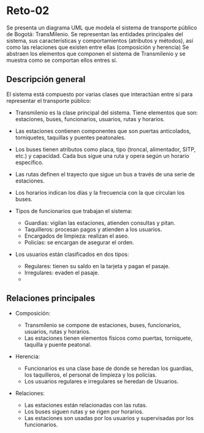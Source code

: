 # Reto-02

Se presenta un diagrama UML que modela el sistema de transporte público de Bogotá: TransMilenio. Se representan las entidades principales del sistema, sus características y comportamientos (atributos y métodos), así como las relaciones que existen entre ellas (composición y herencia)
Se abstraen los elementos que componen el sistema de Transmilenio y se muestra como se comportan ellos entres sí.

## Descripción general

El sistema está compuesto por varias clases que interactúan entre sí para representar el transporte público:

- Transmilenio es la clase principal del sistema. Tiene elementos que son: estaciones, buses, funcionarios, usuarios, rutas y horarios.

- Las estaciones contienen componentes que son puertas anticolados, torniquetes, taquillas y puentes peatonales.

- Los buses tienen atributos como placa, tipo (troncal, alimentador, SITP, etc.) y capacidad. Cada bus sigue una ruta y opera según un horario específico.

- Las rutas definen el trayecto que sigue un bus a través de una serie de estaciones.

- Los horarios indican los días y la frecuencia con la que circulan los buses.
  
- Tipos de funcionarios que trabajan el sistema:
  - Guardias: vigilan las estaciones, atienden consultas y pitan.
  - Taquilleros: procesan pagos y atienden a los usuarios.
  - Encargados de limpieza: realizan el aseo.
  - Policías: se encargan de asegurar el orden.

- Los usuarios están clasificados en dos tipos:
  - Regulares: tienen su saldo en la tarjeta y pagan el pasaje.
  - Irregulares: evaden el pasaje.
  - 
## Relaciones principales

- Composición:
  - Transmilenio se compone de estaciones, buses, funcionarios, usuarios, rutas y horarios.
  - Las estaciones tienen elementos físicos como puertas, torniquete, taquilla y puente peatonal.

- Herencia:
  - Funcionarios es una clase base de donde se heredan los guardias, los taquilleros, el personal de limpieza y los policías.
  - Los usuarios regulares e irregulares se heredan de Usuarios.

- Relaciones:
  - Las estaciones están relacionadas con las rutas.
  - Los buses siguen rutas y se rigen por horarios.
  - Las estaciones son usadas por los usuarios y supervisadas por los funcionarios.

